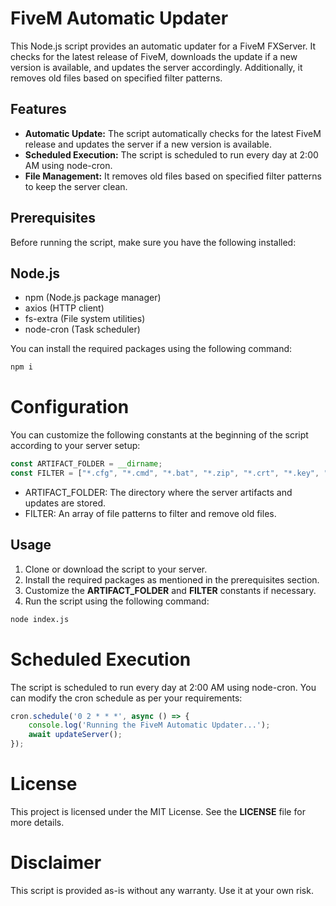 # FiveM Automatic Updater
This Node.js script provides an automatic updater for a FiveM FXServer. It checks for the latest release of FiveM, downloads the update if a new version is available, and updates the server accordingly. Additionally, it removes old files based on specified filter patterns.

## Features
- **Automatic Update:** The script automatically checks for the latest FiveM release and updates the server if a new version is available.
- **Scheduled Execution:** The script is scheduled to run every day at 2:00 AM using node-cron.
- **File Management:** It removes old files based on specified filter patterns to keep the server clean.

## Prerequisites
Before running the script, make sure you have the following installed:

## Node.js
- npm (Node.js package manager)
- axios (HTTP client)
- fs-extra (File system utilities)
- node-cron (Task scheduler)

You can install the required packages using the following command:

```bash
npm i
```
# Configuration
You can customize the following constants at the beginning of the script according to your server setup:

```javascript
const ARTIFACT_FOLDER = __dirname;
const FILTER = ["*.cfg", "*.cmd", "*.bat", "*.zip", "*.crt", "*.key", "resources", "cache", "*.tar.xz", "current-version", "*.json", "node_modules", "*.js"];
```
- ARTIFACT_FOLDER: The directory where the server artifacts and updates are stored.
- FILTER: An array of file patterns to filter and remove old files.
## Usage
1. Clone or download the script to your server.
2. Install the required packages as mentioned in the prerequisites section.
3. Customize the **ARTIFACT_FOLDER** and **FILTER** constants if necessary.
4. Run the script using the following command:
```bash
node index.js
```

# Scheduled Execution
The script is scheduled to run every day at 2:00 AM using node-cron. You can modify the cron schedule as per your requirements:

```javascript
cron.schedule('0 2 * * *', async () => {
    console.log('Running the FiveM Automatic Updater...');
    await updateServer();
});
```
# License
This project is licensed under the MIT License. See the **LICENSE** file for more details.

# Disclaimer
This script is provided as-is without any warranty. Use it at your own risk.